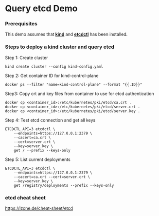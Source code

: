 # Query etcd Demo

### Prerequisites
This demo assumes that **[kind](https://kind.sigs.k8s.io/docs/user/quick-start/)** and **[etcdctl](https://etcd.io/docs/v3.4/install/)** has been installed.

### Steps to deploy a kind cluster and query etcd

Step 1: Create cluster  
~~~
kind create cluster --config kind-config.yaml
~~~

Step 2: Get container ID for kind-control-plane
~~~
docker ps --filter "name=kind-control-plane" --format "{{.ID}}"
~~~

Step3: Copy crt and key files from container to use for etcd authentication 
~~~
docker cp <container_id>:/etc/kubernetes/pki/etcd/ca.crt .
docker cp <container_id>:/etc/kubernetes/pki/etcd/server.crt .
docker cp <container_id>:/etc/kubernetes/pki/etcd/server.key .
~~~

Step 4: Test etcd connection and get all keys  
~~~
ETCDCTL_API=3 etcdctl \
    --endpoints=https://127.0.0.1:2379 \
    --cacert=ca.crt \
    --cert=server.crt \
    --key=server.key \
    get / --prefix --keys-only
~~~

Step 5: List current deployments  
~~~
ETCDCTL_API=3 etcdctl \
    --endpoints=https://127.0.0.1:2379 \
    --cacert=ca.crt --cert=server.crt \
    --key=server.key \
    get /registry/deployments --prefix --keys-only
~~~

### etcd cheat sheet 
https://lzone.de/cheat-sheet/etcd